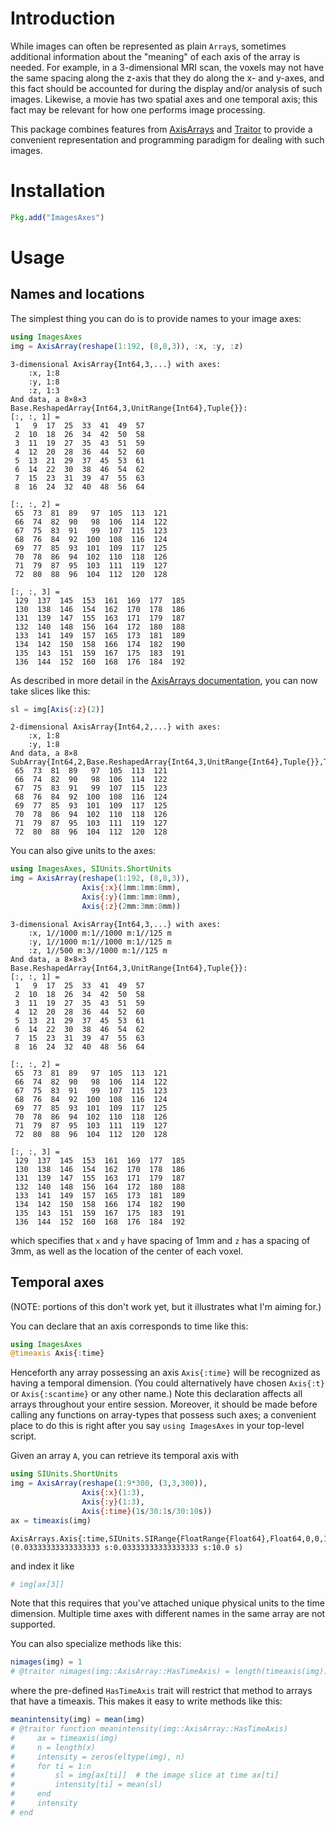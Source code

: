 
<a id='Introduction-1'></a>

# Introduction


While images can often be represented as plain `Array`s, sometimes additional information about the "meaning" of each axis of the array is needed.  For example, in a 3-dimensional MRI scan, the voxels may not have the same spacing along the z-axis that they do along the x- and y-axes, and this fact should be accounted for during the display and/or analysis of such images.  Likewise, a movie has two spatial axes and one temporal axis; this fact may be relevant for how one performs image processing.


This package combines features from [AxisArrays](https://github.com/mbauman/AxisArrays.jl) and [Traitor](https://github.com/andyferris/Traitor.jl) to provide a convenient representation and programming paradigm for dealing with such images.


<a id='Installation-1'></a>

# Installation


```jl
Pkg.add("ImagesAxes")
```


<a id='Usage-1'></a>

# Usage


<a id='Names-and-locations-1'></a>

## Names and locations


The simplest thing you can do is to provide names to your image axes:


```julia
using ImagesAxes
img = AxisArray(reshape(1:192, (8,8,3)), :x, :y, :z)
```

```
3-dimensional AxisArray{Int64,3,...} with axes:
    :x, 1:8
    :y, 1:8
    :z, 1:3
And data, a 8×8×3 Base.ReshapedArray{Int64,3,UnitRange{Int64},Tuple{}}:
[:, :, 1] =
 1   9  17  25  33  41  49  57
 2  10  18  26  34  42  50  58
 3  11  19  27  35  43  51  59
 4  12  20  28  36  44  52  60
 5  13  21  29  37  45  53  61
 6  14  22  30  38  46  54  62
 7  15  23  31  39  47  55  63
 8  16  24  32  40  48  56  64

[:, :, 2] =
 65  73  81  89   97  105  113  121
 66  74  82  90   98  106  114  122
 67  75  83  91   99  107  115  123
 68  76  84  92  100  108  116  124
 69  77  85  93  101  109  117  125
 70  78  86  94  102  110  118  126
 71  79  87  95  103  111  119  127
 72  80  88  96  104  112  120  128

[:, :, 3] =
 129  137  145  153  161  169  177  185
 130  138  146  154  162  170  178  186
 131  139  147  155  163  171  179  187
 132  140  148  156  164  172  180  188
 133  141  149  157  165  173  181  189
 134  142  150  158  166  174  182  190
 135  143  151  159  167  175  183  191
 136  144  152  160  168  176  184  192
```


As described in more detail in the [AxisArrays documentation](https://github.com/mbauman/AxisArrays.jl), you can now take slices like this:


```julia
sl = img[Axis{:z}(2)]
```

```
2-dimensional AxisArray{Int64,2,...} with axes:
    :x, 1:8
    :y, 1:8
And data, a 8×8 SubArray{Int64,2,Base.ReshapedArray{Int64,3,UnitRange{Int64},Tuple{}},Tuple{Colon,Colon,Int64},true}:
 65  73  81  89   97  105  113  121
 66  74  82  90   98  106  114  122
 67  75  83  91   99  107  115  123
 68  76  84  92  100  108  116  124
 69  77  85  93  101  109  117  125
 70  78  86  94  102  110  118  126
 71  79  87  95  103  111  119  127
 72  80  88  96  104  112  120  128
```


You can also give units to the axes:


```julia
using ImagesAxes, SIUnits.ShortUnits
img = AxisArray(reshape(1:192, (8,8,3)),
                Axis{:x}(1mm:1mm:8mm),
                Axis{:y}(1mm:1mm:8mm),
                Axis{:z}(2mm:3mm:8mm))
```

```
3-dimensional AxisArray{Int64,3,...} with axes:
    :x, 1//1000 m:1//1000 m:1//125 m
    :y, 1//1000 m:1//1000 m:1//125 m
    :z, 1//500 m:3//1000 m:1//125 m
And data, a 8×8×3 Base.ReshapedArray{Int64,3,UnitRange{Int64},Tuple{}}:
[:, :, 1] =
 1   9  17  25  33  41  49  57
 2  10  18  26  34  42  50  58
 3  11  19  27  35  43  51  59
 4  12  20  28  36  44  52  60
 5  13  21  29  37  45  53  61
 6  14  22  30  38  46  54  62
 7  15  23  31  39  47  55  63
 8  16  24  32  40  48  56  64

[:, :, 2] =
 65  73  81  89   97  105  113  121
 66  74  82  90   98  106  114  122
 67  75  83  91   99  107  115  123
 68  76  84  92  100  108  116  124
 69  77  85  93  101  109  117  125
 70  78  86  94  102  110  118  126
 71  79  87  95  103  111  119  127
 72  80  88  96  104  112  120  128

[:, :, 3] =
 129  137  145  153  161  169  177  185
 130  138  146  154  162  170  178  186
 131  139  147  155  163  171  179  187
 132  140  148  156  164  172  180  188
 133  141  149  157  165  173  181  189
 134  142  150  158  166  174  182  190
 135  143  151  159  167  175  183  191
 136  144  152  160  168  176  184  192
```


which specifies that `x` and `y` have spacing of 1mm and `z` has a spacing of 3mm, as well as the location of the center of each voxel.


<a id='Temporal-axes-1'></a>

## Temporal axes


(NOTE: portions of this don't work yet, but it illustrates what I'm aiming for.)


You can declare that an axis corresponds to time like this:


```julia
using ImagesAxes
@timeaxis Axis{:time}
```


Henceforth any array possessing an axis `Axis{:time}` will be recognized as having a temporal dimension. (You could alternatively have chosen `Axis{:t}` or `Axis{:scantime}` or any other name.) Note this declaration affects all arrays throughout your entire session. Moreover, it should be made before calling any functions on array-types that possess such axes; a convenient place to do this is right after you say `using ImagesAxes` in your top-level script.


Given an array `A`, you can retrieve its temporal axis with


```julia
using SIUnits.ShortUnits
img = AxisArray(reshape(1:9*300, (3,3,300)),
                Axis{:x}(1:3),
                Axis{:y}(1:3),
                Axis{:time}(1s/30:1s/30:10s))
ax = timeaxis(img)
```

```
AxisArrays.Axis{:time,SIUnits.SIRange{FloatRange{Float64},Float64,0,0,1,0,0,0,0,0,0}}(0.03333333333333333 s:0.03333333333333333 s:10.0 s)
```


and index it like


```julia
# img[ax[3]]
```


Note that this requires that you've attached unique physical units to the time dimension.  Multiple time axes with different names in the same array are not supported.


You can also specialize methods like this:


```julia
nimages(img) = 1
# @traitor nimages(img::AxisArray::HasTimeAxis) = length(timeaxis(img))
```


where the pre-defined `HasTimeAxis` trait will restrict that method to arrays that have a timeaxis. This makes it easy to write methods like this:


```julia
meanintensity(img) = mean(img)
# @traitor function meanintensity(img::AxisArray::HasTimeAxis)
#     ax = timeaxis(img)
#     n = length(x)
#     intensity = zeros(eltype(img), n)
#     for ti = 1:n
#         sl = img[ax[ti]]  # the image slice at time ax[ti]
#         intensity[ti] = mean(sl)
#     end
#     intensity
# end
```

